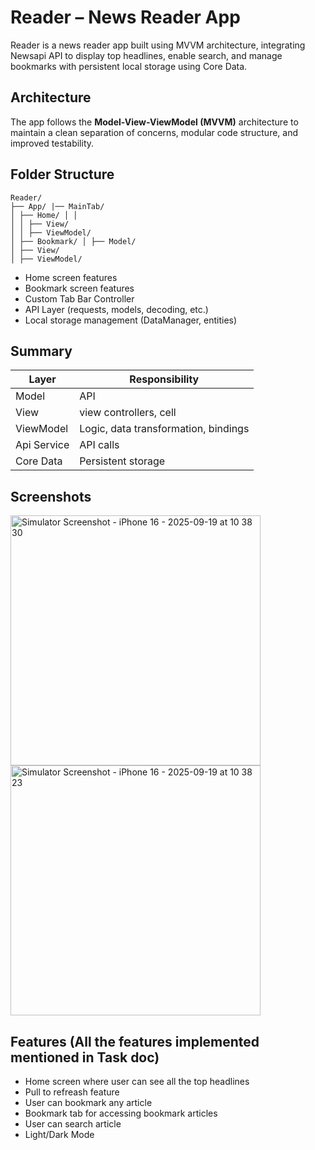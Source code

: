 # Reader – News Reader App
Reader is a news reader app built using MVVM architecture, integrating Newsapi API to display
top headlines, enable search, and manage bookmarks with persistent local storage using
Core Data.

## Architecture
The app follows the **Model-View-ViewModel (MVVM)** architecture to maintain a clean
separation of concerns, modular code structure, and improved testability.

## Folder Structure
```
Reader/
├── App/ |── MainTab/
│ ├── Home/ │ │ 
│ │ ├── View/
│ │ ├── ViewModel/
│ ├── Bookmark/ │ ├── Model/
│ ├── View/
│ ├── ViewModel/
```

* Home screen features
* Bookmark screen features
* Custom Tab Bar Controller
* API Layer (requests, models, decoding, etc.)
* Local storage management (DataManager, entities)
## Summary
| Layer | Responsibility |
|---------------|-------------------------------------------|
| Model | API
| View | view controllers, cell
| ViewModel | Logic, data transformation, bindings
| Api Service  | API calls
| Core Data | Persistent storage

## Screenshots

<img height="400px" alt="Simulator Screenshot - iPhone 16 - 2025-09-19 at 10 38 30" src="https://github.com/user-attachments/assets/365c6967-4bed-4f41-ad25-3dd5fdfa1bfd" />
<img height="400px" alt="Simulator Screenshot - iPhone 16 - 2025-09-19 at 10 38 23" src="https://github.com/user-attachments/assets/cc105171-80b1-4966-ad43-7882c107f1d9" />

## Features (All the features implemented mentioned in Task doc)
* Home screen where user can see all the top headlines
* Pull to refreash feature
* User can bookmark any article
* Bookmark tab for accessing bookmark articles
* User can search article 
* Light/Dark Mode
  
